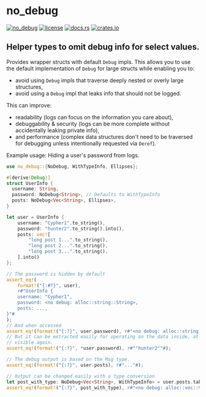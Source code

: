 # no_debug

[![no_debug](https://github.com/Cypher1/no_debug/actions/workflows/no_debug.yml/badge.svg)](https://github.com/Cypher1/no_debug/actions/workflows/no_debug.yml)
[![license](https://img.shields.io/github/license/Cypher1/no_debug)](./LICENSE)
[![docs.rs](https://img.shields.io/docsrs/no_debug)](https://docs.rs/no_debug/latest/no_debug/)
[![crates.io](https://img.shields.io/crates/v/no_debug)](https://crates.io/crates/no_debug)

## Helper types to omit debug info for select values.

Provides wrapper structs with default `Debug` impls.
This allows you to use the default implementation of `Debug` for large structs while enabling you
to:
- avoid using `Debug` impls that traverse deeply nested or overly large structures,
- avoid using a `Debug` impl that leaks info that should not be logged.

This can improve:
- readability (logs can focus on the information you care about),
- debuggability & security (logs can be more complete without accidentally leaking private
info),
- and performance (complex data structures don't need to be traversed for debugging unless intentionally requested via `Deref`).

Example usage: Hiding a user's password from logs.
```rust
use no_debug::{NoDebug, WithTypeInfo, Ellipses};

#[derive(Debug)]
struct UserInfo {
  username: String,
  password: NoDebug<String>, // Defaults to WithTypeInfo
  posts: NoDebug<Vec<String>, Ellipses>,
}

let user = UserInfo {
    username: "Cypher1".to_string(),
    password: "hunter2".to_string().into(),
    posts: vec![
        "long post 1...".to_string(),
        "long post 2...".to_string(),
        "long post 3...".to_string(),
    ].into()
};

// The password is hidden by default
assert_eq!(
    format!("{:#?}", user),
    r#"UserInfo {
    username: "Cypher1",
    password: <no debug: alloc::string::String>,
    posts: ...,
}"#
);
// And when accessed
assert_eq!(format!("{:?}", user.password), r#"<no debug: alloc::string::String>"#);
// But it can be extracted easily for operating on the data inside, at which point it is
// visible again.
assert_eq!(format!("{:?}", *user.password), r#""hunter2""#);

// The debug output is based on the Msg type.
assert_eq!(format!("{:?}", user.posts), r#"..."#);

// Output can be changed easily with a type conversion
let post_with_type: NoDebug<Vec<String>, WithTypeInfo> = user.posts.take().into();
assert_eq!(format!("{:?}", post_with_type), r#"<no debug: alloc::vec::Vec<alloc::string::String>>"#);
```
